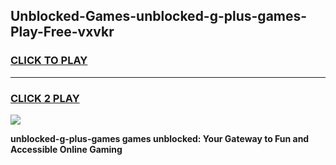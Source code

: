 
## Unblocked-Games-unblocked-g-plus-games-Play-Free-vxvkr
<h3>
<a href="https://premium76.site?title=unblocked-g-plus-games&ref=18A1">CLICK TO PLAY</a></h3>
<hr>

<h3>
<a href="https://premium76.site?title=unblocked-g-plus-games&ref=18A1">CLICK 2 PLAY</a>
  
</h3>

<a href="https://premium76.site?title=unblocked-g-plus-games&ref=18A1"><img src="https://clearcache.store/games.png"></a>


**unblocked-g-plus-games games unblocked: Your Gateway to Fun and Accessible Online Gaming**
